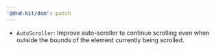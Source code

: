 ```yaml
---
'@dnd-kit/dom': patch
---
```


- `AutoScroller`: Improve auto-scroller to continue scrolling even when outside the bounds of the element currently being scrolled.
